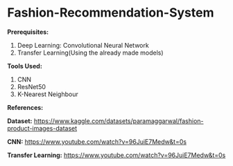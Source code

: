 # Fashion-Recommendation-System
**Prerequisites:**
1. Deep Learning: Convolutional Neural Network
2. Transfer Learning(Using the already made models)

**Tools Used:**
1. CNN
2. ResNet50
3. K-Nearest Neighbour
   
**References:**

**Dataset:** https://www.kaggle.com/datasets/paramaggarwal/fashion-product-images-dataset

**CNN:** https://www.youtube.com/watch?v=96JuiE7Medw&t=0s

**Transfer Learning:** https://www.youtube.com/watch?v=96JuiE7Medw&t=0s
